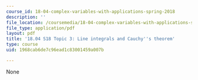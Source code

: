 ```yaml
---
course_id: 18-04-complex-variables-with-applications-spring-2018
description: ''
file_location: /coursemedia/18-04-complex-variables-with-applications-spring-2018/1968cab6de7c96ead1c83001459a007b_MIT18_04S18_topic3.pdf
file_type: application/pdf
layout: pdf
title: '18.04 S18 Topic 3: Line integrals and Cauchy''s theorem'
type: course
uid: 1968cab6de7c96ead1c83001459a007b

---
```

None